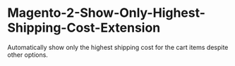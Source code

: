 # Magento-2-Show-Only-Highest-Shipping-Cost-Extension
Automatically show only the highest shipping cost for the cart items despite other options.

